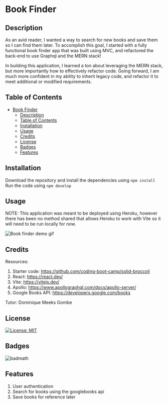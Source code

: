 # Book Finder

## Description

As an avid reader, I wanted a way to search for new books and save them so I can find them later. To accomplish this goal, I started with a fully functional book finder app that was built using MVC, and refactored the back-end to use Graphql and the MERN stack!

In building this application, I learned a ton about leveraging the MERN stack, but more importantly how to effectively refactor code. Going forward, I am much more confident in my ability to inherit legacy code, and refactor it to meet additional or modified requirements.

## Table of Contents

- [Book Finder](#book-finder)
  - [Description](#description)
  - [Table of Contents](#table-of-contents)
  - [Installation](#installation)
  - [Usage](#usage)
  - [Credits](#credits)
  - [License](#license)
  - [Badges](#badges)
  - [Features](#features)

## Installation

Download the repository and install the dependencies using `npm install`
Run the code using `npm develop` 

## Usage

NOTE: This application was meant to be deployed using Heroku, however there has been no method shared that allows Heroku to work with Vite so it will need to be run locally for now.

![Book finder demo gif](./client/public/book_finder_demo.gif)

## Credits

Resources:
1. Starter code: https://github.com/coding-boot-camp/solid-broccoli
2. React: https://react.dev/
3. Vite: https://vitejs.dev/
4. Apollo: https://www.apollographql.com/docs/apollo-server/
5. Google Books API: https://developers.google.com/books

Tutor:
Dominique Meeks Gombe

## License

[![License: MIT](https://img.shields.io/badge/License-MIT-yellow.svg)](https://opensource.org/licenses/MIT)

## Badges

![badmath](https://img.shields.io/github/languages/top/lernantino/badmath)

## Features

1. User authentication
2. Search for books using the googlebooks api
3. Save books for reference later